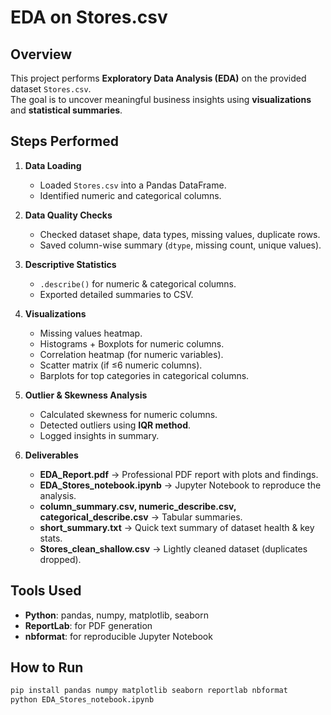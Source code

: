 # EDA on Stores.csv

## Overview
This project performs **Exploratory Data Analysis (EDA)** on the provided dataset `Stores.csv`.  
The goal is to uncover meaningful business insights using **visualizations** and **statistical summaries**.

## Steps Performed
1. **Data Loading**
   - Loaded `Stores.csv` into a Pandas DataFrame.
   - Identified numeric and categorical columns.

2. **Data Quality Checks**
   - Checked dataset shape, data types, missing values, duplicate rows.
   - Saved column-wise summary (`dtype`, missing count, unique values).

3. **Descriptive Statistics**
   - `.describe()` for numeric & categorical columns.
   - Exported detailed summaries to CSV.

4. **Visualizations**
   - Missing values heatmap.
   - Histograms + Boxplots for numeric columns.
   - Correlation heatmap (for numeric variables).
   - Scatter matrix (if ≤6 numeric columns).
   - Barplots for top categories in categorical columns.

5. **Outlier & Skewness Analysis**
   - Calculated skewness for numeric columns.
   - Detected outliers using **IQR method**.
   - Logged insights in summary.

6. **Deliverables**
   - **EDA_Report.pdf** → Professional PDF report with plots and findings.
   - **EDA_Stores_notebook.ipynb** → Jupyter Notebook to reproduce the analysis.
   - **column_summary.csv, numeric_describe.csv, categorical_describe.csv** → Tabular summaries.
   - **short_summary.txt** → Quick text summary of dataset health & key stats.
   - **Stores_clean_shallow.csv** → Lightly cleaned dataset (duplicates dropped).

## Tools Used
- **Python**: pandas, numpy, matplotlib, seaborn
- **ReportLab**: for PDF generation
- **nbformat**: for reproducible Jupyter Notebook

## How to Run
```bash
pip install pandas numpy matplotlib seaborn reportlab nbformat
python EDA_Stores_notebook.ipynb
